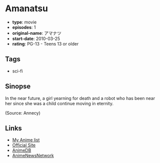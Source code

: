 # Amanatsu

-   **type**: movie
-   **episodes**: 1
-   **original-name**: アマナツ
-   **start-date**: 2010-03-25
-   **rating**: PG-13 - Teens 13 or older

## Tags

-   sci-fi

## Sinopse

In the near future, a girl yearning for death and a robot who has been near her since she was a child continue moving in eternity.

(Source: Annecy)

## Links

-   [My Anime list](https://myanimelist.net/anime/9595/Amanatsu)
-   [Official Site](http://www.kamikazedouga.co.jp/amanatsu/)
-   [AnimeDB](http://anidb.info/perl-bin/animedb.pl?show=anime&aid=7997)
-   [AnimeNewsNetwork](http://www.animenewsnetwork.com/encyclopedia/anime.php?id=15040)
